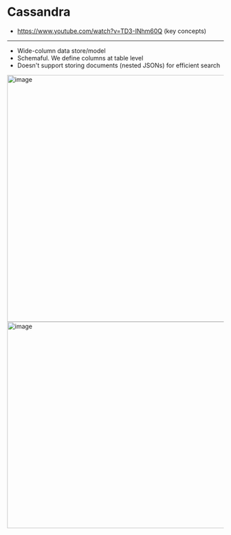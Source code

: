 # Cassandra

- https://www.youtube.com/watch?v=TD3-INhm60Q (key concepts)

---

- Wide-column data store/model
- Schemaful. We define columns at table level
- Doesn't support storing documents (nested JSONs) for efficient search

<img width="763" height="575" alt="image" src="https://github.com/user-attachments/assets/b01eb742-d023-457f-9edc-0a112694205c" />

<img width="590" height="481" alt="image" src="https://github.com/user-attachments/assets/49c62bbd-4b16-4935-a103-1b7251496e40" />
